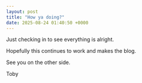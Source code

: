 ```yaml
---
layout: post
title: "How ya doing?"
date: 2025-08-24 01:40:50 +0000
---
```


Just checking in to see everything is alright.

Hopefully this continues to work and makes the blog.

See you on the other side.

Toby
